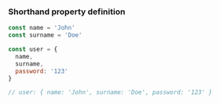 ### Shorthand property definition
```js
const name = 'John'
const surname = 'Doe'

const user = {
  name,
  surname,
  password: '123'
}

// user: { name: 'John', surname: 'Doe', password: '123' }
```
